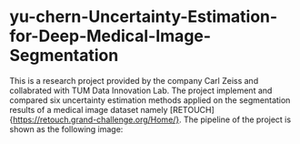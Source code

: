 # yu-chern-Uncertainty-Estimation-for-Deep-Medical-Image-Segmentation
This is a research project provided by the company Carl Zeiss and collabrated with TUM Data Innovation Lab. 
The project implement and compared six uncertainty estimation methods applied on the segmentation results of a medical image dataset namely [RETOUCH]{https://retouch.grand-challenge.org/Home/}.
The pipeline of the project is shown as the following image:
